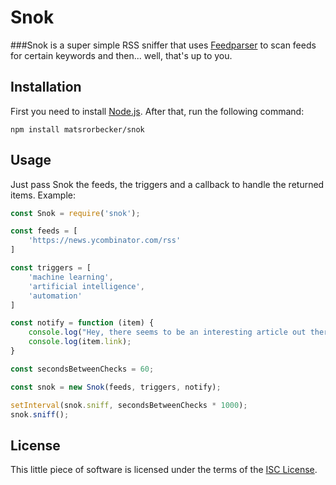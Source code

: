 Snok
===========

###Snok is a super simple RSS sniffer that uses [Feedparser](https://github.com/danmactough/node-feedparser) to scan feeds for certain keywords and then... well, that's up to you.

Installation
------------

First you need to install [Node.js](https://nodejs.org/). After that, run the following command:

    npm install matsrorbecker/snok

Usage
-----
Just pass Snok the feeds, the triggers and a callback to handle the returned items. Example:

```javascript
const Snok = require('snok');

const feeds = [
	'https://news.ycombinator.com/rss'
]

const triggers = [
	'machine learning',
	'artificial intelligence',
	'automation'
]

const notify = function (item) {
	console.log("Hey, there seems to be an interesting article out there!");
	console.log(item.link);
}

const secondsBetweenChecks = 60;

const snok = new Snok(feeds, triggers, notify);

setInterval(snok.sniff, secondsBetweenChecks * 1000);
snok.sniff();
```
    
License
-------

This little piece of software is licensed under the terms of the [ISC License](http://en.wikipedia.org/wiki/ISC_license).
